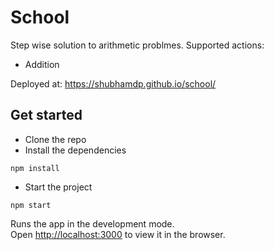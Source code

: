 # School
Step wise solution to arithmetic problmes. Supported actions:
- Addition

Deployed at: https://shubhamdp.github.io/school/

## Get started
- Clone the repo
- Install the dependencies
```
npm install
```
- Start the project
```
npm start
```
Runs the app in the development mode.\
Open [http://localhost:3000](http://localhost:3000) to view it in the browser.

